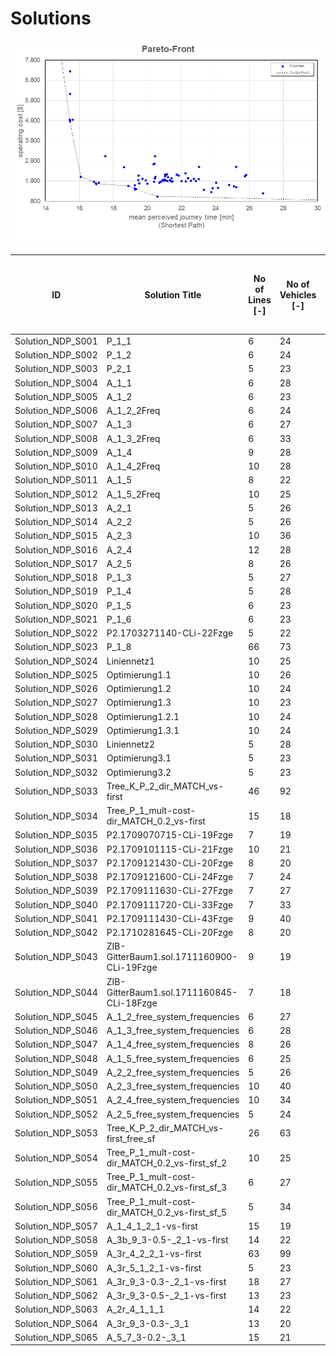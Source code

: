 # Solutions

![grid_network](https://github.com/FOR2083/PublicTransportNetworks/blob/master/Grid_5x5/Input/Image/Pareto-Front.jpg)

| ID				| Solution Title	| No of Lines [-]	| No of Vehicles [-]	| Vehicle Kilometers [km]	| Vehicle Hours [h]	| Operating Cost [$]	| Mean Perceived Journey Time [min] (Shortest Path)
| ---				| ---				| ---				| ---					| ---						| ---				| ---					| ---
|Solution_NDP_S001	|P_1_1	|6	|24	|432.0	|21.6	|1848.0	|21.3	|
|Solution_NDP_S002	|P_1_2	|6	|24	|432.0	|21.8	|1848.0	|20.9	|
|Solution_NDP_S003	|P_2_1	|5	|23	|432.0	|21.6	|1798.0	|22.8	|
|Solution_NDP_S004	|A_1_1	|6	|28	|432.0	|22.0	|2048.0	|21.0	|
|Solution_NDP_S005	|A_1_2	|6	|23	|384.0	|19.5	|1726.0	|20.7	|
|Solution_NDP_S006	|A_1_2_2Freq	|6	|24	|384.0	|19.5	|1776.0	|20.8	|
|Solution_NDP_S007	|A_1_3	|6	|27	|464.0	|24.0	|2046.0	|25.7	|
|Solution_NDP_S008	|A_1_3_2Freq	|6	|33	|576.0	|29.4	|2514.0	|25.2	|
|Solution_NDP_S009	|A_1_4	|9	|28	|452.0	|22.9	|2078.0	|21.8	|
|Solution_NDP_S010	|A_1_4_2Freq	|10	|28	|484.0	|24.4	|2126.0	|21.0	|
|Solution_NDP_S011	|A_1_5	|8	|22	|392.0	|19.7	|1688.0	|19.5	|
|Solution_NDP_S012	|A_1_5_2Freq	|10	|25	|396.0	|20.0	|1844.0	|19.5	|
|Solution_NDP_S013	|A_2_1	|5	|26	|432.0	|21.8	|1948.0	|22.4	|
|Solution_NDP_S014	|A_2_2	|5	|26	|432.0	|21.8	|1948.0	|22.4	|
|Solution_NDP_S015	|A_2_3	|10	|36	|582.0	|29.5	|2673.0	|20.4	|
|Solution_NDP_S016	|A_2_4	|12	|28	|488.0	|24.6	|2132.0	|21.7	|
|Solution_NDP_S017	|A_2_5	|8	|26	|420.0	|21.3	|1930.0	|20.4	|
|Solution_NDP_S018	|P_1_3	|5	|27	|488.0	|24.4	|2082.0	|21.0	|
|Solution_NDP_S019	|P_1_4	|5	|28	|496.0	|24.8	|2144.0	|21.1	|
|Solution_NDP_S020	|P_1_5	|6	|23	|420.0	|21.0	|1780.0	|21.5	|
|Solution_NDP_S021	|P_1_6	|6	|23	|432.0	|21.6	|1798.0	|21.2	|
|Solution_NDP_S022	|P2.1703271140-CLi-22Fzge	|5	|22	|420.0	|21.0	|1730.0	|24.0	|
|Solution_NDP_S023	|P_1_8	|66	|73	|804.0	|40.2	|4856.0	|15.4	|
|Solution_NDP_S024	|Liniennetz1	|10	|25	|432.0	|21.6	|1898.0	|23.0	|
|Solution_NDP_S025	|Optimierung1.1	|10	|26	|432.0	|21.6	|1948.0	|21.4	|
|Solution_NDP_S026	|Optimierung1.2	|10	|24	|408.0	|20.4	|1812.0	|21.0	|
|Solution_NDP_S027	|Optimierung1.3	|10	|23	|420.0	|21.0	|1780.0	|21.4	|
|Solution_NDP_S028	|Optimierung1.2.1	|10	|24	|420.0	|21.0	|1830.0	|20.9	|
|Solution_NDP_S029	|Optimierung1.3.1	|10	|24	|432.0	|21.6	|1848.0	|21.1	|
|Solution_NDP_S030	|Liniennetz2	|5	|28	|528.0	|26.4	|2192.0	|22.2	|
|Solution_NDP_S031	|Optimierung3.1	|5	|23	|420.0	|21.0	|1780.0	|22.2	|
|Solution_NDP_S032	|Optimierung3.2	|5	|23	|432.0	|21.6	|1798.0	|22.0	|
|Solution_NDP_S033	|Tree_K_P_2_dir_MATCH_vs-first	|46	|92	|1024.0	|51.2	|6136.0	|15.4	|
|Solution_NDP_S034	|Tree_P_1_mult-cost-dir_MATCH_0.2_vs-first	|15	|18	|340.0	|17.0	|1410.0	|19.3	|
|Solution_NDP_S035	|P2.1709070715-CLi-19Fzge	|7	|19	|344.0	|17.2	|1466.0	|24.2	|
|Solution_NDP_S036	|P2.1709101115-CLi-21Fzge	|10	|21	|376.0	|18.8	|1614.0	|24.8	|
|Solution_NDP_S037	|P2.1709121430-CLi-20Fzge	|8	|20	|368.0	|18.4	|1552.0	|25.1	|
|Solution_NDP_S038	|P2.1709121600-CLi-24Fzge	|7	|24	|424.0	|21.2	|1836.0	|19.9	|
|Solution_NDP_S039	|P2.1709111630-CLi-27Fzge	|7	|27	|480.0	|24.0	|2070.0	|19.5	|
|Solution_NDP_S040	|P2.1709111720-CLi-33Fzge	|7	|33	|560.0	|28.0	|2490.0	|18.6	|
|Solution_NDP_S041	|P2.1709111430-CLi-43Fzge	|9	|40	|688.0	|34.4	|3032.0	|17.5	|
|Solution_NDP_S042	|P2.1710281645-CLi-20Fzge	|8	|20	|336.0	|16.8	|1504.0	|25.2	|
|Solution_NDP_S043	|ZIB-GitterBaum1.sol.1711160900-CLi-19Fzge	|9	|19	|332.0	|16.6	|1448.0	|23.8	|
|Solution_NDP_S044	|ZIB-GitterBaum1.sol.1711160845-CLi-18Fzge	|7	|18	|316.0	|15.8	|1374.0	|23.3	|
|Solution_NDP_S045	|A_1_2_free_system_frequencies	|6	|27	|432.0	|22.4	|1998.0	|21.2	|
|Solution_NDP_S046	|A_1_3_free_system_frequencies	|6	|28	|474.0	|24.4	|2111.0	|25.8	|
|Solution_NDP_S047	|A_1_4_free_system_frequencies	|8	|26	|428.0	|22.0	|1942.0	|53620.6	|
|Solution_NDP_S048	|A_1_5_free_system_frequencies	|6	|25	|420.0	|21.2	|1880.0	|21.0	|
|Solution_NDP_S049	|A_2_2_free_system_frequencies	|5	|26	|410.0	|21.3	|1915.0	|22.7	|
|Solution_NDP_S050	|A_2_3_free_system_frequencies	|10	|40	|688.0	|35.3	|3032.0	|20.4	|
|Solution_NDP_S051	|A_2_4_free_system_frequencies	|10	|34	|536.0	|27.0	|2504.0	|23.0	|
|Solution_NDP_S052	|A_2_5_free_system_frequencies	|5	|24	|418.0	|21.2	|1827.0	|22.5	|
|Solution_NDP_S053	|Tree_K_P_2_dir_MATCH_vs-first_free_sf	|26	|63	|1130.0	|56.5	|4845.0	|15.6	|
|Solution_NDP_S054	|Tree_P_1_mult-cost-dir_MATCH_0.2_vs-first_sf_2	|10	|25	|448.0	|22.4	|1922.0	|19.7	|
|Solution_NDP_S055	|Tree_P_1_mult-cost-dir_MATCH_0.2_vs-first_sf_3	|6	|27	|440.0	|22.0	|2010.0	|20.5	|
|Solution_NDP_S056	|Tree_P_1_mult-cost-dir_MATCH_0.2_vs-first_sf_5	|5	|34	|626.0	|31.3	|2639.0	|20.3	|
|Solution_NDP_S057	|A_1_4_1_2_1-vs-first	|15	|19	|328.0	|16.4	|1442.0	|19.3	|
|Solution_NDP_S058	|A_3b_9_3-0.5-_2_1-vs-first	|14	|22	|392.0	|19.6	|1688.0	|17.0	|
|Solution_NDP_S059	|A_3r_4_2_2_1-vs-first	|63	|99	|1536.0	|76.8	|7254.0	|15.4	|
|Solution_NDP_S060	|A_3r_5_1_2_1-vs-first	|5	|23	|416.0	|20.8	|1774.0	|20.4	|
|Solution_NDP_S061	|A_3r_9_3-0.3-_2_1-vs-first	|18	|27	|444.0	|22.2	|2016.0	|16.1	|
|Solution_NDP_S062	|A_3r_9_3-0.5-_2_1-vs-first	|13	|23	|380.0	|19.0	|1720.0	|17.1	|
|Solution_NDP_S063	|A_2r_4_1_1_1	|14	|22	|328.0	|16.7	|1592.0	|19.2	|
|Solution_NDP_S064	|A_3r_9_3-0.3-_3_1	|13	|20	|260.0	|13.6	|1390.0	|19.3	|
|Solution_NDP_S065	|A_5_7_3-0.2-_3_1	|15	|21	|340.0	|17.5	|1560.0	|18.9	|
